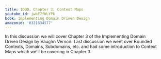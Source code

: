 ```yaml
---
title: IDDD, Chapter 3: Context Maps
youtube_id: jwbE7fWLYPk
book: Implementing Domain Driven Design
amazonid: '0321834577'
---
```

In this discussion we will cover Chapter 3 of the Implementing Domain Driven Design by Vaughn Vernon. Last discussion we went over Bounded Contexts, Domains, Subdomains, etc. and had some introduction to Context Maps which we'll be covering in Chapter 3.
